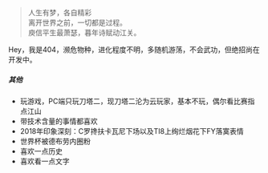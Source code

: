 > 人生有梦，各自精彩  
> 离开世界之前，一切都是过程。  
> 庾信平生最萧瑟，暮年诗赋动江关。

Hey，我是404，濒危物种，进化程度不明，多随机游荡，不会武功，但绝招尚在开发中。




##### 其他

- 玩游戏，PC端只玩刀塔二，现刀塔二沦为云玩家，基本不玩，偶尔看比赛指点江山
- 带技术含量的事情都喜欢
- 2018年印象深刻：C罗搀扶卡瓦尼下场以及TI8上绚烂烟花下FY落寞表情
- 世界杯被德布劳内圈粉
- 喜欢一点历史
- 喜欢看一点文字
